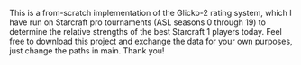 This is a from-scratch implementation of the Glicko-2 rating system, which I have run on Starcraft pro tournaments (ASL seasons 0 through 19) to determine the relative strengths of the best Starcraft 1 players today. Feel free to download this project and exchange the data for your own purposes, just change the paths in main. Thank you!
